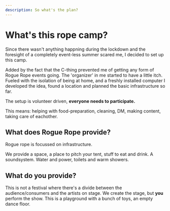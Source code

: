 ```yaml
---
description: So what's the plan?
---
```


# What's this rope camp?

Since there wasn't anything happning during the lockdown and the foresight of a completely event-less summer scared me, I decided to set up this camp.

Added by the fact that the C-thing prevented me of getting any form of Rogue Rope events going. The 'organizer' in me started to have a little itch. Fueled with the isolation of being at home, and a freshly installed computer I developed the idea, found a location and planned the basic infrastructure so far.

The setup is volunteer driven, **everyone needs to participate.** 

This means: helping with food-preparation, cleaning, DM, making content, taking care of eachother.

## What does Rogue Rope provide?

Rogue rope is focussed on infrastructure. 

We provide a space, a place to pitch your tent, stuff to eat and drink. A soundsystem. Water and power, toilets and warm showers.

## What do you provide? 
This is not a festival where there's a divide between the audience/consumers and the artists on stage. 
We create the stage, but **you** perform the show. 
This is a playground with a bunch of toys, an empty dance floor. 